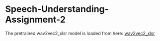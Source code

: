 # Speech-Understanding-Assignment-2

The pretrained wav2vec2_xlsr model is loaded from here: [wav2vec2_xlsr](https://drive.google.com/file/d/1C7HygCyNDNfZ_vlaFuTlgB-qeaIDWfQO/view?usp=drive_link)
